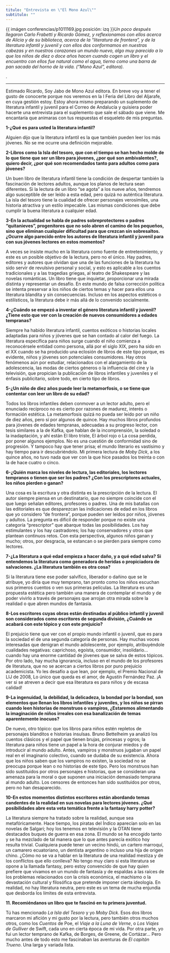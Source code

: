 ```yaml
---
titulo: "Entrevista en \"El Mono Azul\""
subtitulo: ""
---
```

{{ imágen conferencias/p1011169.jpg posición: izq }}_Un poco después llegaron
Carlo Frabetti y Ricardo Gómez, y reflexionamos con ellos acerca de Alicia y
de su biblioteca, acerca de la “literatura de frontera”, y de la literatura
infantil y juvenil y con ellos dos conformamos en nuestras cabezas y en
nuestros corazones un mundo nuevo, algo muy parecido a lo que los niños de
diez o doce años hacen cuando cogen un libro y el encuentro con ellos fue
natural como el agua, tierno como una barra de pan sacada del horno de la
vida. (“Mono Azul”, editora)._

.

* * *

Estimado Ricardo, Soy Jabo de Mono Azul editora. En breve voy a tener el
gusto de conocerte porque nos veremos en la I Feria del Libro del Aljarafe,
en cuya gestión estoy. Estoy ahora mismo preparando un suplemento de
literatura infantil y juvenil para el Correo de Andalucía y quisiera poder
hacerte una entrevista para el suplemento que sale el sábado que viene. Me
encantaría que animaras con tus respuestas el esqueleto de mis preguntas.

**1-¿Qué es para usted la literatura infantil?**

Alguien dijo que la literatura infantil es la que también pueden leer los más
jóvenes. No se me ocurre una definición mejorable.

**2-Libros como la Isla del tesoro, que con el tiempo se han hecho molde de
lo que tiene que ser un libro para jóvenes, ¿por qué son ambivalentes?,
quiero decir, ¿por qué son recomendados tanto para adultos como para
jóvenes?**

Un buen libro de literatura infantil tiene la condición de despertar también
la fascinación de lectores adultos, aunque los planos de lectura sean
diferentes. Si la lectura de un libro “se agota” a los nueve años, tendremos
algo susceptible de ser leído a esta edad, pero quizá no auténtica
literatura. La isla del tesoro tiene la cualidad de ofrecer personajes
verosímiles, una historia atractiva y un estilo impecable. Las mismas
condiciones que debe cumplir la buena literatura a cualquier edad.

**3-En la actualidad se habla de padres sobreprotectores o padres
“quitanieves”, progenitores que no solo abren el camino de los pequeños, sino
que eliminan cualquier dificultad para que crezcan sin sobresaltos. ¿Ocurre
algo parecido entre los autores de literatura infantil y juvenil para con sus
jóvenes lectores en estos momentos?**

A veces se insiste mucho en la literatura como fuente de entretenimiento, y
este es un posible objetivo de la lectura, pero no el único. Hay padres,
editores y autores que olvidan que una de las funciones de la literatura ha
sido servir de revulsivo personal y social, y esto es aplicable a los cuentos
tradicionales y a las tragedias griegas, al teatro de Shakespeare y las
novelas románticas. Un libro tiene que inquietar, proporcionar una mirada
distinta y representar un desafío. En este mundo de falsa corrección política
se intenta preservar a los niños de ciertos temas y hacer para ellos una
literatura blandita y sin consecuencias. Incluso en los aspectos estéticos o
estilísticos, la literatura debe ir más allá de lo convenido socialmente.

**4-¿Cuándo se empezó a inventar el género literatura infantil y juvenil?
¿Tiene esto que ver con la creación de nuevos consumidores a edades
tempranas?**

Siempre ha habido literatura infantil, cuentos exóticos o historias locales
adaptadas para niños y jóvenes que se han contado al calor del fuego. La
literatura específica para niños surge cuando el niño comienza a
reconocérsele entidad como persona, allá por el siglo XIX, pero ha sido en el
XX cuando se ha producido una eclosión de libros de este tipo porque, es
evidente, niños y jóvenes son potenciales consumidores. Hay otros fenómenos
aún por estudiar, relacionados con el alargamiento de la adolescencia, las
modas de ciertos géneros o la influencia del cine y la televisión, que
propician la publicación de libros infantiles y juveniles y el énfasis
publicitario, sobre todo, en cierto tipo de libros.

**5-¿Un niño de diez años puede leer la metamorfosis, o se tiene que
contentar con leer un libro de su edad?**

Todos los libros infantiles deben conmover a un lector adulto, pero el
enunciado recíproco no es cierto por razones de madurez, interés o formación
estética. La metamorfosis quizá no pueda ser leído por un niño de diez años,
pero sí por algunos de quince. Hay muchos libros profundos para jóvenes de
edades tempranas, adecuadas a su progreso lector, con tesis similares a la de
Kafka, que hablan de la incomprensión, la soledad o la inadaptación, y ahí
están El libro triste, El árbol rojo o La cosa perdida, por poner algunos
ejemplos. No es una cuestión de conformidad sino de progresión. Y tampoco hay
que tener prisa; el mundo literario es vastísimo y hay tiempo para ir
descubriéndolo. Mi primera lectura de _Moby Dick_, a los quince años, no tuvo
nada que ver con la que hice pasados los treinta o con la de hace cuatro o
cinco.

**6-¿Quién marca los niveles de lectura, las editoriales, los lectores
tempranos o tienen que ser los padres? ¿Con los prescriptores actuales, los
niños pierden o ganan?**

Una cosa es la escritura y otra distinta es la prescripción de la lectura. El
autor siempre piensa en un destinatario, que no siempre coincide con el que
luego señalan editores, profesores o padres. Una de mis batallas con las
editoriales es que desparezcan las indicaciones de edad en los libros que yo
considero “de frontera”, porque pueden ser leídos por niños, jóvenes y
adultos. La pregunta es difícil de responder porque no existe una categoría
“prescriptor” que abarque todas las posibilidades. Los hay estimulantes y los
hay castradores; los hay conservadores y otros que plantean continuos retos.
Con esta perspectiva, algunos niños ganan y mucho; otros, por desgracia, se
estancan o se pierden para siempre como lectores.

**7-¿La literatura a qué edad empieza a hacer daño, y a qué edad salva? Si
entendemos la literatura como generadora de heridas o propiciadora de
salvaciones. ¿La literatura también es otra cosa?**

Si la literatura tiene ese poder salvífico, liberador o dañino que se le
atribuye, yo diría que muy temprano, tan pronto como los niños escuchan sus
primeros cuentos o ven sus primeras películas. La literatura es una propuesta
estética pero también una manera de contemplar el mundo y de poder vivirlo a
través de personajes que arrojan otra mirada sobre la realidad o que abren
mundos de fantasía.

**8-Los escritores cuyas obras están destinadas al público infantil y juvenil
son considerados como escritores de segunda división, ¿Cuándo se acabará con
este tópico y con este prejuicio?**

El prejuicio tiene que ver con el propio mundo infantil o juvenil, que es
para la sociedad el de una segunda categoría de personas. Hay muchas voces
interesadas que denigran el mundo adolescente, por ejemplo, atribuyéndole
cualidades negativas: caprichoso, egoísta, consumidor, insolidario… cuando
hay una enorme cantidad de jóvenes que se salva de estos tópicos. Por otro
lado, hay mucha ignorancia, incluso en el mundo de los profesores de
literatura, que no se acercan a ciertos libros por puro prejuicio
academicista. Yo les desafío a que lean, por ejemplo, el Premio Nacional de
LIJ de 2008, Lo único que queda es el amor, de Agustín Fernández Paz. ¡A ver
si se atreven a decir que esa literatura es para niños y de escasa calidad!

**9-La ingenuidad, la debilidad, la delicadeza, la bondad por la bondad, son
elementos que llenan los libros infantiles y juveniles, y los niños se pirran
cuando leen historias de monstruos o vampiros, ¿Estaremos alimentando la
imaginación de niños irreales con esa banalización de temas aparentemente
inocuos?**

De nuevo, otro tópico: que los libros para niños estén repletos de personajes
blanditos e historias insulsas. Bruno Bettelheim ya analizó los cuentos
clásicos y el papel que tienen brujas, princesas y ogros; la literatura para
niños tiene un papel a la hora de conjurar miedos y de introducir al mundo
adulto. Antes, vampiros y monstruos jugaban un papel real en el imaginario
colectivo, cuando se dudaba de su existencia. Ahora que los niños saben que
los vampiros no existen, la sociedad no se preocupa porque lean o no
historias de este tipo. Pero los monstruos han sido sustituidos por otros
personajes e historias, que se consideran una amenaza para la moral o que
suponen una iniciación demasiado temprana al mundo adulto. Los censores de
entonces han sido sustituidos por otros, pero no han desaparecido.

**10-En estos momentos distintos escritores están abordando temas candentes
de la realidad en sus novelas para lectores jóvenes. ¿Qué posibilidades abre
esta veta temática frente a la fantasy harry potter?**

La literatura siempre ha tratado sobre la realidad, aunque sea
metafóricamente. Hace tiempo, los piratas del Índico aparecían solo en las
novelas de Salgari; hoy los tenemos en televisión y la OTAN tiene destacados
buques de guerra en esa zona. El mundo se ha encogido tanto y se ha mezclado
de tal manera que lo que antes parecía exótico hoy resulta trivial.
Cualquiera puede tener un vecino hindú, un cartero marroquí, un camarero
ecuatoriano, un dentista argentino o incluso una hija de origen chino. ¿Cómo
no se va a hablar en la literatura de una realidad mestiza y de los
conflictos que ello conlleva? No tengo muy claro si esta literatura se opone
a la llamada fantasy, pero estoy convencido de que hay quien prefiere que
vivamos en un mundo de fantasía y de espaldas a las raíces de los problemas
relacionados con la crisis económica, el machismo o la devastación cultural y
filosófica que pretende imponer cierta ideología. En realidad, no hay
literatura neutra, pero este es un tema de mucha enjundia que desborda los
límites de esta entrevista.

**11. Recomiéndanos un libro que te fascinó en tu primera juventud.**

Tú has mencionado _La Isla del Tesoro_ y yo _Moby Dick_. Esos dos libros
marcaron mi afición y mi gusto por la lectura, pero también otros muchos
otros, como los _Cuentos_ de Poe, el _Viaje a la Luna de Verne_, o _Los
Viajes de Gulliver_ de Swift, cada uno en cierta época de mi vida. Por otra
parte, yo fui un lector temprano de Kafka, de Borges, de Greene, de Cortázar…
Pero mucho antes de todo esto me fascinaban las aventuras de _El capitán
Trueno_. Una larga y variada lista.

